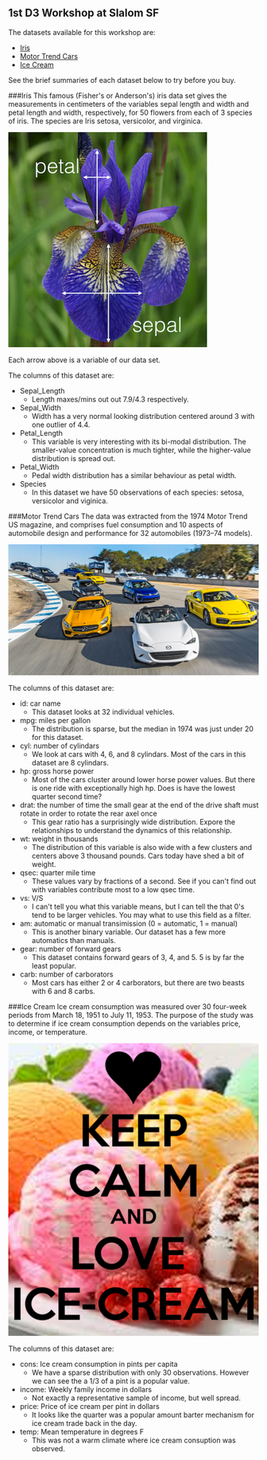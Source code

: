 ## 1st D3 Workshop at Slalom SF

The datasets available for this workshop are:
* [Iris](https://github.com/rcrocker13/Slalom-SF-D3-Workshop-v0.0.0/blob/master/data/iris.csv)
* [Motor Trend Cars](https://github.com/rcrocker13/Slalom-SF-D3-Workshop-v0.0.0/blob/master/data/mtcars.csv)
* [Ice Cream](https://github.com/rcrocker13/Slalom-SF-D3-Workshop-v0.0.0/blob/master/data/Icecream.csv)

See the brief summaries of each dataset below to try before you buy.

###Iris
This famous (Fisher's or Anderson's) iris data set gives the measurements in centimeters of the variables sepal length and width and petal length and width, respectively, for 50 flowers from each of 3 species of iris. The species are Iris setosa, versicolor, and virginica.

![Multi-plot of Iris dataset](https://github.com/rcrocker13/Slalom-SF-D3-Workshop-v0.0.0/blob/master/images/iris.png?raw=true)

Each arrow above is a variable of our data set.

The columns of this dataset are:
- Sepal_Length
  - Length maxes/mins out out 7.9/4.3 respectively.
- Sepal_Width
  - Width has a very normal looking distribution centered around 3 with one outlier of 4.4.
- Petal_Length
  - This variable is very interesting with its bi-modal distribution. The smaller-value concentration is much tighter, while the higher-value distribution is spread out.
- Petal_Width
  - Pedal width distribution has a similar behaviour as petal width.
- Species
  - In this dataset we have 50 observations of each species: setosa, versicolor and viginica.

###Motor Trend Cars
The data was extracted from the 1974 Motor Trend US magazine, and comprises fuel consumption and 10 aspects of automobile design and performance for 32 automobiles (1973–74 models).

![Motor Trend Cars](https://github.com/rcrocker13/Slalom-SF-D3-Workshop-v0.0.0/blob/master/images/motor-trend-cars.png?raw=true)

The columns of this dataset are:
- id: car name
  - This dataset looks at 32 individual vehicles.
- mpg: miles per gallon
  - The distribution is sparse, but the median in 1974 was just under 20 for this dataset.
- cyl: number of cylindars
  - We look at cars with 4, 6, and 8 cylindars. Most of the cars in this dataset are 8 cylindars.
- hp: gross horse power
  - Most of the cars cluster around lower horse power values. But there is one ride with exceptionally high hp. Does is have the lowest quarter second time?
- drat: the number of time the small gear at the end of the drive shaft must rotate in order to rotate the rear axel once
  - This gear ratio has a surprisingly wide distribution. Expore the relationships to understand the dynamics of this relationship.
- wt: weight in thousands
  - The distribution of this variable is also wide with a few clusters and centers above 3 thousand pounds. Cars today have shed a bit of weight.
- qsec: quarter mile time
  - These values vary by fractions of a second. See if you can't find out with variables contribute most to a low qsec time.
- vs: V/S
  - I can't tell you what this variable means, but I can tell the that 0's tend to be larger vehicles. You may what to use this field as a filter.
- am: automatic or manual transimission (0 = automatic, 1 = manual)
  - This is another binary variable. Our dataset has a few more automatics than manuals.
- gear: number of forward gears
  - This dataset contains forward gears of 3, 4, and 5. 5 is by far the least popular.
- carb: number of carborators
  - Most cars has either 2 or 4 carborators, but there are two beasts with 6 and 8 carbs.

###Ice Cream
Ice cream consumption was measured over 30 four-week periods from March 18, 1951 to July 11, 1953. The purpose of the study was to determine if ice cream consumption depends on the variables price, income, or temperature.

![Ice Crea](https://github.com/rcrocker13/Slalom-SF-D3-Workshop-v0.0.0/blob/master/images/ice-cream-love.png?raw=true)

The columns of this dataset are:
- cons: Ice cream consumption in pints per capita
  - We have a sparse distribution with only 30 observations. However we can see the a 1/3 of a pint is a popular value.
- income: Weekly family income in dollars
  - Not exactly a representative sample of income, but well spread.
- price: Price of ice cream per pint in dollars
  - It looks like the quarter was a popular amount barter mechanism for ice cream trade back in the day.
- temp: Mean temperature in degrees F
  - This was not a warm climate where ice cream consuption was observed.
